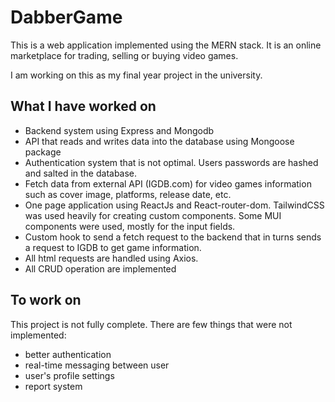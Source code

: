# DabberGame
This is a web application implemented using the MERN stack. It is an online marketplace for trading, selling or buying video games. 

I am working on this as my final year project in the university.

## What I have worked on

- Backend system using Express and Mongodb
- API that reads and writes data into the database using Mongoose package
- Authentication system that is not optimal. Users passwords are hashed and salted in the database.
- Fetch data from external API (IGDB.com) for video games information such as cover image, platforms, release date, etc. 
- One page application using ReactJs and React-router-dom. TailwindCSS was used heavily for creating custom components. 
Some MUI components were used, mostly for the input fields.
- Custom hook to send a fetch request to the backend that in turns sends a request to IGDB to get game information. 
- All html requests are handled using Axios.
- All CRUD operation are implemented

## To work on

This project is not fully complete. There are few things that were not implemented:
- better authentication
- real-time messaging between user
- user's profile settings
- report system
